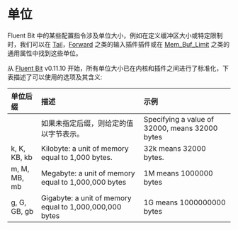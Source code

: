 # 单位

Fluent Bit 中的某些配置指令涉及单位大小，例如在定义缓冲区大小或特定限制时，我们可以在 [Tail](../../pipeline/inputs/tail.md)，[Forward](forward) 之类的输入插件插件或在 [Mem\_Buf\_Limit](../backpressure.md#mem_buf_limit) 之类的通用属性中找到这些单位。

从 [Fluent Bit](http://fluentbit.io) v0.11.10 开始，所有单位大小已在内核和插件之间进行了标准化，下表描述了可以使用的选项及其含义:

| 单位后缀 | 描述 | 示例 |
| :--- | :--- | :--- |
|  | 如果未指定后缀，则给定的值以字节表示。 | Specifying a value of 32000, means 32000 bytes |
| k, K, KB, kb | Kilobyte: a unit of memory equal to 1,000 bytes. | 32k means 32000 bytes. |
| m, M, MB, mb | Megabyte: a unit of memory equal to 1,000,000 bytes | 1M means 1000000 bytes |
| g, G, GB, gb | Gigabyte: a unit of memory equal to 1,000,000,000 bytes | 1G means 1000000000 bytes |

